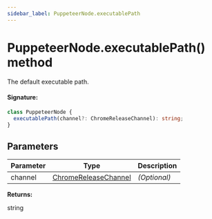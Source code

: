 ```yaml
---
sidebar_label: PuppeteerNode.executablePath
---
```


# PuppeteerNode.executablePath() method

The default executable path.

#### Signature:

```typescript
class PuppeteerNode {
  executablePath(channel?: ChromeReleaseChannel): string;
}
```

## Parameters

| Parameter | Type                                                        | Description  |
| --------- | ----------------------------------------------------------- | ------------ |
| channel   | [ChromeReleaseChannel](./puppeteer.chromereleasechannel.md) | _(Optional)_ |

**Returns:**

string
